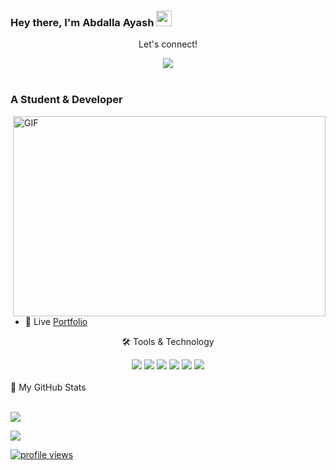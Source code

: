 ### Hey there, I'm  Abdalla Ayash <img src="https://media.giphy.com/media/hvRJCLFzcasrR4ia7z/giphy.gif" height="25px" width="25px">

<div align="center">
<p align="center">Let's connect!</p>


<a href="https://www.linkedin.com/in/abdalla-ayash/">
    <img src="https://img.shields.io/badge/linkedin-%230077B5.svg?&style=for-the-badge&logo=linkedin&logoColor=white" />
</a>



</div>

<br>


### A Student & Developer

<img align="right" alt="GIF" src="code.gif" width="500" height="320" />



- 📄 Live [Portfolio][profile]

<div align="center">
<p align="center">🛠 Tools & Technology</p>

<img src="https://img.shields.io/badge/Flutter-02569B?style=for-the-badge&logo=flutter&logoColor=white" />
<img src="https://img.shields.io/badge/Dart-0175C2?style=for-the-badge&logo=dart&logoColor=white" />
<img src="https://img.shields.io/badge/firebase-ffca28?style=for-the-badge&logo=firebase&logoColor=black" />
<img src="https://img.shields.io/badge/java-FFD43B?style=for-the-badge&logo=python&logoColor=darkgreen" />
<img src="https://img.shields.io/badge/Git-F05032?style=for-the-badge&logo=git&logoColor=white" />
<img src="https://img.shields.io/badge/Adobe%20XD-FF61F6?style=for-the-badge&logo=Adobe%20XD&logoColor=white" />

</div>

<br>

<summary>📝 My GitHub Stats</summary>
<br>

![](https://github-readme-stats.vercel.app/api?username=abdalla3yash&theme=gotham)


![](https://github-readme-stats.vercel.app/api/top-langs?username=abdalla3yash&show_icons=true&locale=en&layout=compact)


 <a href="https://github.com/abdalla3yash"><img src="https://hits.dwyl.com/abdalla3yash.svg?style=flat" alt="profile views"></a>

[profile]: https://ayash.netlify.app
